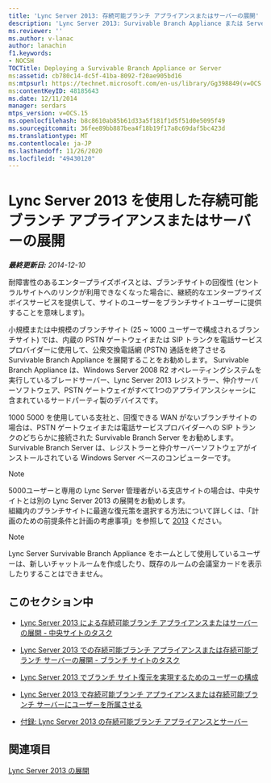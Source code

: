 ```yaml
---
title: 'Lync Server 2013: 存続可能ブランチ アプライアンスまたはサーバーの展開'
description: 'Lync Server 2013: Survivable Branch Appliance または Server を展開しています。'
ms.reviewer: ''
ms.author: v-lanac
author: lanachin
f1.keywords:
- NOCSH
TOCTitle: Deploying a Survivable Branch Appliance or Server
ms:assetid: cb780c14-dc5f-41ba-8092-f20ae905bd16
ms:mtpsurl: https://technet.microsoft.com/en-us/library/Gg398849(v=OCS.15)
ms:contentKeyID: 48185643
ms.date: 12/11/2014
manager: serdars
mtps_version: v=OCS.15
ms.openlocfilehash: b8c8610ab85b61d33a5f181f1d5f51d0e5095f49
ms.sourcegitcommit: 36fee89bb887bea4f18b19f17a8c69daf5bc423d
ms.translationtype: MT
ms.contentlocale: ja-JP
ms.lasthandoff: 11/26/2020
ms.locfileid: "49430120"
---
```

# <a name="deploying-a-survivable-branch-appliance-or-server-with-lync-server-2013"></a>Lync Server 2013 を使用した存続可能ブランチ アプライアンスまたはサーバーの展開

<div data-xmlns="http://www.w3.org/1999/xhtml">

<div class="topic" data-xmlns="http://www.w3.org/1999/xhtml" data-msxsl="urn:schemas-microsoft-com:xslt" data-cs="https://msdn.microsoft.com/">

<div data-asp="https://msdn2.microsoft.com/asp">



</div>

<div id="mainSection">

<div id="mainBody">

<span> </span>

_**最終更新日:** 2014-12-10_

耐障害性のあるエンタープライズボイスとは、ブランチサイトの回復性 (セントラルサイトへのリンクが利用できなくなった場合に、継続的なエンタープライズボイスサービスを提供して、サイトのユーザーをブランチサイトユーザーに提供することを意味します)。

小規模または中規模のブランチサイト (25 ~ 1000 ユーザーで構成されるブランチサイト) では、内蔵の PSTN ゲートウェイまたは SIP トランクを電話サービスプロバイダーに使用して、公衆交換電話網 (PSTN) 通話を終了させる Survivable Branch Appliance を展開することをお勧めします。 Survivable Branch Appliance は、Windows Server 2008 R2 オペレーティングシステムを実行しているブレードサーバー、Lync Server 2013 レジストラー、仲介サーバーソフトウェア、PSTN ゲートウェイがすべて1つのアプライアンスシャーシに含まれているサードパーティ製のデバイスです。

1000 5000 を使用している支社と、回復できる WAN がないブランチサイトの場合は、PSTN ゲートウェイまたは電話サービスプロバイダーへの SIP トランクのどちらかに接続された Survivable Branch Server をお勧めします。 Survivable Branch Server は、レジストラーと仲介サーバーソフトウェアがインストールされている Windows Server ベースのコンピューターです。

<div>


> [!NOTE]  
> 5000ユーザーと専用の Lync Server 管理者がいる支店サイトの場合は、中央サイトとは別の Lync Server 2013 の展開をお勧めします。<BR>組織内のブランチサイトに最適な復元策を選択する方法について詳しくは、「計画のための前提条件と計画の考慮事項」を参照して <A href="lync-server-2013-branch-site-resiliency-requirements.md">2013</A> ください。



</div>

<div>


> [!NOTE]  
> Lync Server Survivable Branch Appliance をホームとして使用しているユーザーは、新しいチャットルームを作成したり、既存のルームの会議室カードを表示したりすることはできません。



</div>

<div>

## <a name="in-this-section"></a>このセクション中

  - [Lync Server 2013 による存続可能ブランチ アプライアンスまたはサーバーの展開 - 中央サイトのタスク](lync-server-2013-deploying-a-survivable-branch-appliance-or-server-central-site-tasks.md)

  - [Lync Server 2013 での存続可能ブランチ アプライアンスまたは存続可能ブランチ サーバーの展開 - ブランチ サイトのタスク](lync-server-2013-deploy-a-survivable-branch-appliance-or-server-branch-site-task.md)

  - [Lync Server 2013 でブランチ サイト復元を実現するためのユーザーの構成](lync-server-2013-configuring-users-for-branch-site-resiliency.md)

  - [Lync Server 2013 で存続可能ブランチ アプライアンスまたは存続可能ブランチ サーバーにユーザーを所属させる](lync-server-2013-home-users-on-a-survivable-branch-appliance-or-server.md)

  - [付録: Lync Server 2013 の存続可能ブランチ アプライアンスとサーバー](lync-server-2013-appendices-survivable-branch-appliances-and-servers.md)

</div>

<div>

## <a name="see-also"></a>関連項目


[Lync Server 2013 の展開](lync-server-2013-deploying-lync-server.md)  
  

</div>

</div>

<span> </span>

</div>

</div>

</div>


